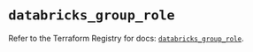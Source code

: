 # `databricks_group_role`

Refer to the Terraform Registry for docs: [`databricks_group_role`](https://registry.terraform.io/providers/databricks/databricks/1.72.0/docs/resources/group_role).
